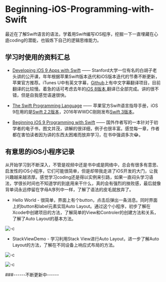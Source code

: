 # Beginning-iOS-Programming-with-Swift
最近在了解Swift语言的语法，学着用Swift编写iOS程序，挖掘一下一直埋藏在心底coding的潜能，也锻炼下自己的逻辑思维能力。

## 学习时使用的资料汇总
- [Developing iOS 9 Apps with Swift](https://itunes.apple.com/cn/course/developing-ios-9-apps-swift/id1104579961) —— Stanford大学一位有名的白胡子老头讲的公开课，年年根据苹果Swift版本迭代和iOS版本迭代的节奏不断更新，苹果官方推荐。iTunes U中有英文字幕，[Github](https://github.com/CS193P-Translation-Group/Developing-iOS-9-Apps-with-Swift)上有中文字幕翻译项目，目前翻译的比较慢。着急的话可考虑去年的[iOS 8版本](https://github.com/CS193P-Translation-Group/Developing_iOS_8_Apps_With_Swift),翻译已全部完成。讲的很不错，但是自我感觉语速很快。

- [The Swift Programming Language](https://developer.apple.com/library/prerelease/content/documentation/Swift/Conceptual/Swift_Programming_Language/index.html#//apple_ref/doc/uid/TP40014097-CH3-ID0) —— 苹果官方Swift语言指导手册，iOS 9在用的是[Swift 2.2版本](https://developer.apple.com/library/ios/documentation/Swift/Conceptual/Swift_Programming_Language/index.html#//apple_ref/doc/uid/TP40014097-CH3-ID0)，2016年WWDC刚刚发布[Swift 3版本](https://developer.apple.com/library/prerelease/content/documentation/Swift/Conceptual/Swift_Programming_Language/index.html#//apple_ref/doc/uid/TP40014097-CH3-ID0)。

- [Beginning iOS 9 Programming with Swift](https://www.appcoda.com/swift/) —— 国外作者写的一本针对于初学者的电子书，图文并茂，讲解的很详细，例子也很丰富。感觉每一章，作者都在害怕读者因为讲的东西太困难而放弃学习，在书中强调多次😂。

## 有意思的iOS小程序记录
从开始学习到不断深入，不管是视频中还是书中或是网络中，总会有很多有意思、启发性的iOS小程序，它们可能很简单，但是却带我走进了iOS开发的大门，让我兴趣越来越浓厚。感觉学习coding还是得以实例来引路，如果一直闷头学习语法，学很长时间也不知道学的到底用来干什么，真的会有强烈的挫败感，最后就像背单词永远停留在字母A序列中一样，了解了语法的皮毛就放弃了。

- Hello World - 很简单，界面上有个button，点击后弹出一条消息。同时界面上的button和label元素实现Auto Layout。通过这个小程序，初步了解在Xcode中创建项目的方法，了解简单的View和Controler的创建方法和关系，了解了Auto Layout的基本方法。

![-c](http://o6lwrrweh.bkt.clouddn.com/2016-06-29-1.png)


- StackViewDemo - 学习利用Stack View进行Auto Layout，进一步了解Auto Layout的方法，了解在不同设备上响应式布局的方法。

![-c](http://o6lwrrweh.bkt.clouddn.com/2016-06-29-2.png)

![-c](http://o6lwrrweh.bkt.clouddn.com/2016-06-29-3.png)

###------不断更新中------


